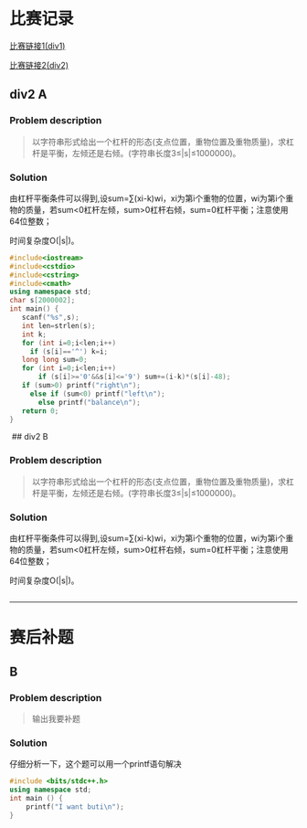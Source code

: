  # 比赛记录
 
 [比赛链接1(div1)](http://codeforces.com/contest/375)
 
 [比赛链接2(div2)](http://codeforces.com/contest/376)
 ## div2 A
 ### Problem description
 > 以字符串形式给出一个杠杆的形态(支点位置，重物位置及重物质量)，求杠杆是平衡，左倾还是右倾。(字符串长度3≤|s|≤1000000)。
 ### Solution
 由杠杆平衡条件可以得到,设sum=∑(xi-k)wi，xi为第i个重物的位置，wi为第i个重物的质量，若sum<0杠杆左倾，sum>0杠杆右倾，sum=0杠杆平衡；注意使用64位整数；
 
 时间复杂度O(|s|)。
 ```cpp
#include<iostream>
#include<cstdio>
#include<cstring>
#include<cmath>
using namespace std;
char s[2000002];
int main() {
	scanf("%s",s);
	int len=strlen(s);
	int k;
	for (int i=0;i<len;i++) 
	  if (s[i]=='^') k=i;
	long long sum=0;
	for (int i=0;i<len;i++)
		if (s[i]>='0'&&s[i]<='9') sum+=(i-k)*(s[i]-48);
	if (sum>0) printf("right\n");
	  else if (sum<0) printf("left\n");
	    else printf("balance\n");
	return 0;
}
 ```
  ## div2 B
 ### Problem description
 > 以字符串形式给出一个杠杆的形态(支点位置，重物位置及重物质量)，求杠杆是平衡，左倾还是右倾。(字符串长度3≤|s|≤1000000)。
 ### Solution
 由杠杆平衡条件可以得到,设sum=∑(xi-k)wi，xi为第i个重物的位置，wi为第i个重物的质量，若sum<0杠杆左倾，sum>0杠杆右倾，sum=0杠杆平衡；注意使用64位整数；
 
 时间复杂度O(|s|)。
 ```cpp
 ```
 ***** 
 # 赛后补题
 
 ## B
 ### Problem description
 > 输出我要补题
 ### Solution
 仔细分析一下，这个题可以用一个printf语句解决
 ```cpp
 #include <bits/stdc++.h>
 using namespace std;
 int main () {
     printf("I want buti\n");
 }
 ```
